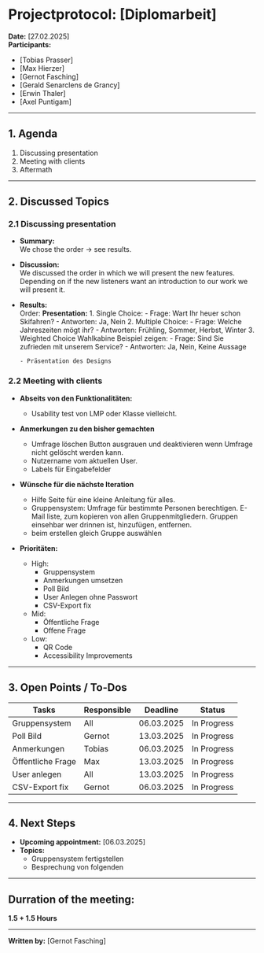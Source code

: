 # Projectprotocol: **[Diplomarbeit]**

**Date:** [27.02.2025]  
**Participants:**  
- [Tobias Prasser]  
- [Max Hierzer]  
- [Gernot Fasching]  
- [Gerald Senarclens de Grancy]
- [Erwin Thaler]
- [Axel Puntigam]

---

## 1. Agenda
1. Discussing presentation
2. Meeting with clients
3. Aftermath

---

## 2. Discussed Topics
### 2.1 Discussing presentation
- **Summary:**  
  We chose the order -> see results.
- **Discussion:**  
  We discussed the order in which we will present the new features. Depending on if the new listeners want an introduction to our work we will present it.
- **Results:**  
  Order:
    **Presentation:**
      1. Single Choice:
        - Frage: Wart Ihr heuer schon Skifahren?
        - Antworten: Ja, Nein
      2. Multiple Choice:
        - Frage: Welche Jahreszeiten mögt ihr?
        - Antworten: Frühling, Sommer, Herbst, Winter
      3. Weighted Choice Wahlkabine Beispiel zeigen:
        - Frage: Sind Sie zufrieden mit unserem Service?
        - Antworten: Ja, Nein, Keine Aussage  

      - Präsentation des Designs

### 2.2 Meeting with clients
- **Abseits von den Funktionalitäten:**
  - Usability test von LMP oder Klasse vielleicht.

- **Anmerkungen zu den bisher gemachten**
  - Umfrage löschen Button ausgrauen und deaktivieren wenn Umfrage nicht gelöscht werden kann. 
  - Nutzername vom aktuellen User.
  - Labels für Eingabefelder

- **Wünsche für die nächste Iteration**  
  - Hilfe Seite für eine kleine Anleitung für alles.
  - Gruppensystem: Umfrage für bestimmte Personen berechtigen. E-Mail liste, zum kopieren von allen Gruppenmitgliedern. Gruppen einsehbar wer drinnen ist, hinzufügen, entfernen. 
  - beim erstellen gleich Gruppe auswählen

- **Prioritäten:**  
  - High:
    - Gruppensystem
    - Anmerkungen umsetzen
    - Poll Bild
    - User Anlegen ohne Passwort
    - CSV-Export fix
  - Mid:
    - Öffentliche Frage
    - Offene Frage
  - Low: 
    - QR Code
    - Accessibility Improvements


---

## 3. Open Points / To-Dos
| Tasks              | Responsible    | Deadline       | Status       |
|--------------------|----------------|----------------|--------------|
| Gruppensystem      | All            | 06.03.2025     | In Progress  |
| Poll Bild          | Gernot         | 13.03.2025     | In Progress  |
| Anmerkungen        | Tobias         | 06.03.2025     | In Progress  |
| Öffentliche Frage  | Max            | 13.03.2025     | In Progress  |
| User anlegen       | All            | 13.03.2025     | In Progress  |
| CSV-Export fix     | Gernot         | 06.03.2025     | In Progress  |

---

## 4. Next Steps
- **Upcoming appointment:** [06.03.2025]  
- **Topics:**  
  - Gruppensystem fertigstellen
  - Besprechung von folgenden 

---

## Durration of the meeting:
 **1.5 + 1.5 Hours**

---

**Written by:** [Gernot Fasching]
